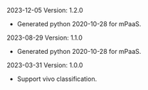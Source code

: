 2023-12-05 Version: 1.2.0
- Generated python 2020-10-28 for mPaaS.

2023-08-29 Version: 1.1.0
- Generated python 2020-10-28 for mPaaS.

2023-03-31 Version: 1.0.0
- Support vivo classification.

